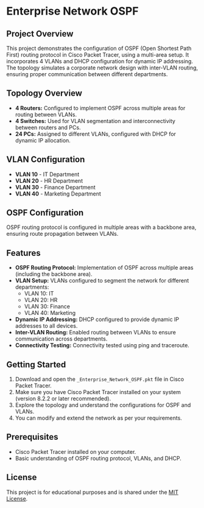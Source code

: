 # Enterprise Network OSPF

## Project Overview
This project demonstrates the configuration of OSPF (Open Shortest Path First) routing protocol in Cisco Packet Tracer, using a multi-area setup. It incorporates 4 VLANs and DHCP configuration for dynamic IP addressing. The topology simulates a corporate network design with inter-VLAN routing, ensuring proper communication between different departments.

## Topology Overview
- **4 Routers:** Configured to implement OSPF across multiple areas for routing between VLANs.
- **4 Switches:** Used for VLAN segmentation and interconnectivity between routers and PCs.
- **24 PCs:** Assigned to different VLANs, configured with DHCP for dynamic IP allocation.

## VLAN Configuration
- **VLAN 10** - IT Department  
- **VLAN 20** - HR Department  
- **VLAN 30** - Finance Department  
- **VLAN 40** - Marketing Department  

## OSPF Configuration
OSPF routing protocol is configured in multiple areas with a backbone area, ensuring route propagation between VLANs.

## Features
- **OSPF Routing Protocol:** Implementation of OSPF across multiple areas (including the backbone area).
- **VLAN Setup:** VLANs configured to segment the network for different departments:
  - VLAN 10: IT  
  - VLAN 20: HR  
  - VLAN 30: Finance  
  - VLAN 40: Marketing  
- **Dynamic IP Addressing:** DHCP configured to provide dynamic IP addresses to all devices.
- **Inter-VLAN Routing:** Enabled routing between VLANs to ensure communication across departments.
- **Connectivity Testing:** Connectivity tested using ping and traceroute.

## Getting Started
1. Download and open the `_Enterprise_Network_OSPF.pkt` file in Cisco Packet Tracer.
2. Make sure you have Cisco Packet Tracer installed on your system (version 8.2.2 or later recommended).
3. Explore the topology and understand the configurations for OSPF and VLANs.
4. You can modify and extend the network as per your requirements.

## Prerequisites
- Cisco Packet Tracer installed on your computer.
- Basic understanding of OSPF routing protocol, VLANs, and DHCP.

## License
This project is for educational purposes and is shared under the [MIT License](https://opensource.org/licenses/MIT).
